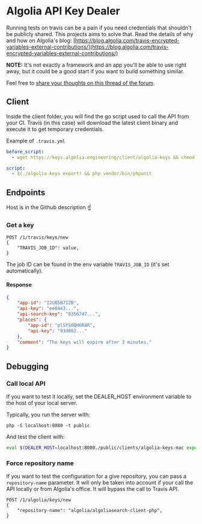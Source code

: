 # Algolia API Key Dealer

Running tests on travis can be a pain if you need credentials that shouldn't 
be publicly shared. This projects aims to solve that.
Read the details of why and how on Algolia's blog: 
[https://blog.algolia.com/travis-encrypted-variables-external-contributions/](https://blog.algolia.com/travis-encrypted-variables-external-contributions/)

**NOTE:** It's not exactly a framework and an app you'll be able to use right away,
but it could be a good start if you want to build something similar.

Feel free to [share your thoughts on this thread of the forum](https://discourse.algolia.com/t/dealing-with-encrypted-environment-variables-in-travis-for-algolia-credentials/5405).


## Client

Inside the client folder, you will find the go script used to call the API from your CI.
Travis (in this case) will download the latest client binary and execute it to get temporary credentials.

Example of `.travis.yml`
```yaml
before_script:
  - wget https://keys.algolia.engineering/client/algolia-keys && chmod +x algolia-keys

script:
  - $(./algolia-keys export) && php vendor/bin/phpunit
```


## Endpoints

Host is in the Github description ☝️

### Get a key

```
POST /1/travis/keys/new
{
    "TRAVIS_JOB_ID": value,
}
```

The job ID can be found in the env variable `TRAVIS_JOB_ID` (it's set automatically).

#### Response

```json
{
    "app-id": "I2UB5B7IZB",
    "api-key": "ee04e3...",
    "api-search-key": "0356747...",
    "places": {
        "app-id": "plSYS0QH6R4R",
        "api-key": "93d082..."
    },
    "comment": "The keys will expire after 3 minutes."
}
```

## Debugging

### Call local API

If you want to test it locally, set the DEALER_HOST environment variable to the host
of your local server.

Typically, you run the server with:

```
php -S localhost:8080 -t public
```
And test the client with:
```bash
eval $(DEALER_HOST=localhost:8080./public/clients/algolia-keys-mac export)
```

### Force repository name

If you want to test the configuration for a give repository, you can pass a `repository-name`
parameter. It will only be taken into account if your call the API locally
or from Algolia's office. It will bypass the call to Travis API.

```
POST /1/algolia/keys/new
{
    "repository-name": "algolia/algoliasearch-client-php",
}
```
